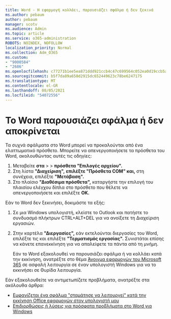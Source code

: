 ```yaml
---
title: Word - Η εφαρμογή κολλάει, παρουσιάζει σφάλμα ή δεν ξεκινά
ms.author: pebaum
author: pebaum
manager: scotv
ms.audience: Admin
ms.topic: article
ms.service: o365-administration
ROBOTS: NOINDEX, NOFOLLOW
localization_priority: Normal
ms.collection: Adm_O365
ms.custom:
- "9000584"
- "2686"
ms.openlocfilehash: c77271b1ee5ea871ddd921ccb4c47c699564c052ea0d19ccb5aabec2cfb5edc3
ms.sourcegitcommit: b5f7da89a650d2915dc652449623c78be6247175
ms.translationtype: MT
ms.contentlocale: el-GR
ms.lasthandoff: 08/05/2021
ms.locfileid: "54072556"
---
```

# <a name="word-crashes-or-doesnt-respond"></a>Το Word παρουσιάζει σφάλμα ή δεν αποκρίνεται

Τα συχνά σφάλματα στο Word μπορεί να προκαλούνται από ένα ελαττωματικό πρόσθετο. Μπορείτε να απενεργοποιήσετε τα πρόσθετα του Word, ακολουθώντας αυτές τις οδηγίες:

1. Μεταβείτε **στα**  >    >  **πρόσθετα "Επιλογές αρχείου".**
2. Στη λίστα **"Διαχείριση",** **επιλέξτε "Πρόσθετα COM" και,** στη συνέχεια, επιλέξτε **"Μετάβαση".**
3. Στο πλαίσιο **"Διαθέσιμα πρόσθετα",** καταργήστε την επιλογή του πλαισίου ελέγχου δίπλα στο πρόσθετο που θέλετε να απενεργοποιήσετε και επιλέξτε **OK.**

Εάν το Word δεν ξεκινήσει, δοκιμάστε τα εξής:

1.   Σε μια Windows υπολογιστή, κλείστε το Outlook και πατήστε το συνδυασμό πλήκτρων CTRL+ALT+DEL για να ανοίξετε τη Διαχείριση εργασιών. 
2. Στην καρτέλα **"Διεργασίες",** εάν εκτελούνται διεργασίες του Word, επιλέξτε τις και επιλέξτε **"Τερματισμός εργασίας".** Συνιστάται επίσης να κάνετε επανεκκίνηση για να απαλείφετε τα πάντα από τη μνήμη.

    Εάν το Word εξακολουθεί να παρουσιάζει σφάλμα ή να κολλάει κατά την εκκίνηση, ανατρέξτε στο θέμα [Άνοιγμα εφαρμογών του Microsoft 365](https://support.office.com/article/Open-Office-apps-in-safe-mode-on-a-Windows-PC-dedf944a-5f4b-4afb-a453-528af4f7ac72) σε ασφαλή λειτουργία σε έναν υπολογιστή Windows για να το εκκινήσει σε Θυρίδα λειτουργία.

Εάν εξακολουθείτε να αντιμετωπίζετε προβλήματα, ανατρέξτε στα ακόλουθα άρθρα: 
- [Εμφανίζεται ένα σφάλμα "σταμάτησε να λειτουργεί" κατά την εκκίνηση Office εφαρμογών στον υπολογιστή μου](https://support.office.com/article/52bd7985-4e99-4a35-84c8-2d9b8301a2fa)
- [Επιδιορθώσεις ή λύσεις για πρόσφατα προβλήματα στο Word για Windows](https://support.office.com/article/bf6bf17c-2807-4871-83ce-e337ae8f0b86)
